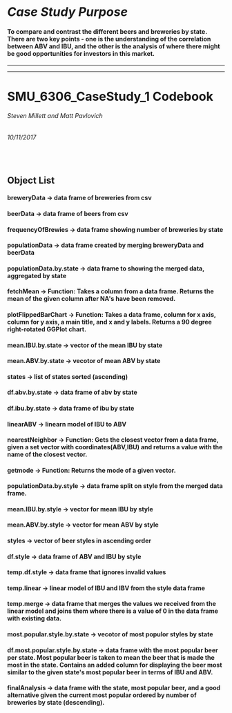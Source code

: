 # *Case Study Purpose*
#### To compare and contrast the different beers and breweries by state.  There are two key points - one is the understanding of the correlation between ABV and IBU, and the other is the analysis of where there might be good opportunities for investors in this market.

----------------------------------------------------------------------------------------------------------------------------
----------------------------------------------------------------------------------------------------------------------------

# SMU_6306_CaseStudy_1 Codebook
###### Steven Millett and Matt Pavlovich
###### 10/11/2017
</br>

## Object List
#### breweryData -> data frame of breweries from csv
#### beerData -> data frame of beers from csv
#### frequencyOfBrewies -> data frame showing number of breweries by state
#### populationData -> data frame created by merging breweryData and beerData
#### populationData.by.state -> data frame to showing the merged data, aggregated by state 
#### fetchMean -> Function: Takes a column from a data frame. Returns the mean of the  given column after NA's have been removed.  
#### plotFlippedBarChart -> Function: Takes a data frame, column for x axis, column for y axis, a main title, and x and y labels.  Returns a 90 degree right-rotated GGPlot chart.
#### mean.IBU.by.state -> vector of the mean IBU by state
#### mean.ABV.by.state -> vecotor of mean ABV by state
#### states -> list of states sorted (ascending)
#### df.abv.by.state -> data frame of abv by state
#### df.ibu.by.state -> data frame of ibu by state
#### linearABV -> linearn model of IBU to ABV
#### nearestNeighbor -> Function: Gets the closest vector from a data frame, given a set vector with coordinates(ABV,IBU) and returns a value with the name of the closest vector.
#### getmode -> Function:  Returns the mode of a given vector.
#### populationData.by.style -> data frame split on style from the merged data frame.
#### mean.IBU.by.style -> vector for mean IBU by style
#### mean.ABV.by.style -> vector for mean ABV by style
#### styles -> vector of beer styles in ascending order
#### df.style -> data frame of ABV and IBU by style
#### temp.df.style -> data frame that ignores invalid values
#### temp.linear -> linear model of IBU and IBV from the style data frame
#### temp.merge -> data frame that merges the values we received from the linear model and joins them where there is a value of 0 in the data frame with existing data.
#### most.popular.style.by.state -> vecotor of most populor styles by state
#### df.most.popular.style.by.state -> data frame with the most popular beer per state. Most popular beer is taken to mean the beer that is made the most in the state.  Contains an added column for displaying the beer most similar to the given state's most popular beer in terms of IBU and ABV.
#### finalAnalysis -> data frame with the state, most popular beer, and a good alternative given the current most popular ordered by number of breweries by state (descending).

